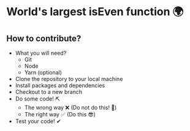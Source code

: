 # World's largest isEven function 🌍

## How to contribute?
- What you will need?
    - Git
    - Node
    - Yarn (optional)
- Clone the repository to your local machine
- Install packages and dependencies
- Checkout to a new branch
- Do some code! ⛏
    - The wrong way ❌ (Do not do this! 🙈)
    - The right way ✅ (Do this 😎) 
- Test your code! ✔
